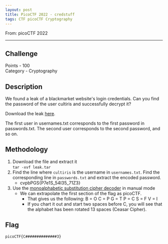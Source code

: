 ```yaml
---
layout: post
title: PicoCTF 2022 - credstuff
tags: CTF picoCTF Cryptography
---
```


From: picoCTF 2022 

-------

## Challenge
Points - 100     
Category - Cryptography     

## Description
We found a leak of a blackmarket website's login credentials. Can you find the password of the user cultiris and successfully decrypt it? 

Download the leak [here](https://artifacts.picoctf.net/c/534/leak.tar). 

The first user in usernames.txt corresponds to the first password in passwords.txt. The second user corresponds to the second password, and so on.

## Methodology
1. Download the file and extract it   
    `tar -xvf leak.tar`
2. Find the line where `cultiris` is the username in `usernames.txt`. Find the corresponding line in `passwords.txt` and extract the encoded password.
    - cvpbPGS{P7e1S_54I35_71Z3}
3. Use the [monoalphabetic substitution cipher decoder](https://www.dcode.fr/monoalphabetic-substitution) in manual mode
    - We can extrapolate the first section of the flag as picoCTF. 
        - That gives us the following:
            B = O
            C = P
            G = T
            P = C
            S = F
            V = I
        - If you chart it out and start two spaces before C, you will see that the alphabet has been rotated 13 spaces (Ceasar Cipher).
       
## Flag
```
picoCTF{C##############3}
```
